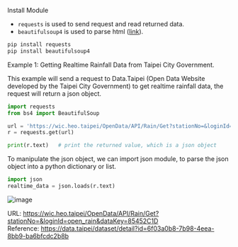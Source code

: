 Install Module
- ```requests``` is used to send request and read returned data.
- ```beautifulsoup4``` is used to parse html ([link](https://pypi.org/project/beautifulsoup4/)).

```python
pip install requests
pip install beautifulsoup4
```

Example 1: Getting Realtime Rainfall Data from Taipei City Government.

This example will send a request to Data.Taipei (Open Data Website developed by the Taipei City Government) to get realtime rainfall data, the request will return a json object.

```python
import requests
from bs4 import BeautifulSoup

url = 'https://wic.heo.taipei/OpenData/API/Rain/Get?stationNo=&loginId=open_rain&dataKey=85452C1D'
r = requests.get(url)

print(r.text)   # print the returned value, which is a json object
```

To manipulate the json object, we can import json module, to parse the json object into a python dictionary or list.
```python
import json
realtime_data = json.loads(r.text)
```
![image](https://user-images.githubusercontent.com/51909547/187031078-ce25ca02-8878-479d-b539-3260ef10a19d.png)

URL: https://wic.heo.taipei/OpenData/API/Rain/Get?stationNo=&loginId=open_rain&dataKey=85452C1D <br/>
Reference: https://data.taipei/dataset/detail?id=6f03a0b8-7b98-4eea-8bb9-ba6bfcdc2b8b
